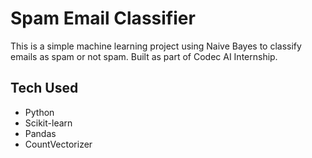# Spam Email Classifier

This is a simple machine learning project using Naive Bayes to classify emails as spam or not spam. Built as part of Codec AI Internship.

## Tech Used
- Python
- Scikit-learn
- Pandas
- CountVectorizer

